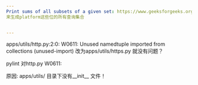 ```yaml
---
Print sums of all subsets of a given set: https://www.geeksforgeeks.org/print-sums-subsets-given-set/
来生成platform这些位的所有查询集合


---
```


apps/utils/http.py:2:0: W0611: Unused namedtuple imported from collections (unused-import)
改为apps/utils/https.py 就没有问题？

pylint 对http.py W0611:  

原因: apps/utils/ 目录下没有__init__ 文件！
